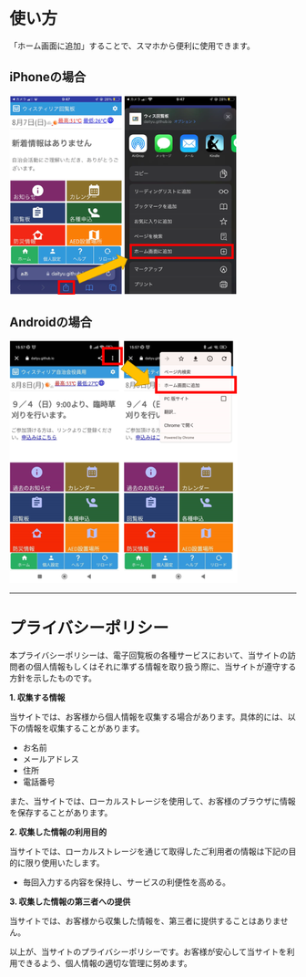 # 使い方
「ホーム画面に追加」することで、スマホから便利に使用できます。
## iPhoneの場合
![iphone](./help/iphone.png)
## Androidの場合
![android](./help/android.png)

---
# プライバシーポリシー

本プライバシーポリシーは、電子回覧板の各種サービスにおいて、当サイトの訪問者の個人情報もしくはそれに準ずる情報を取り扱う際に、当サイトが遵守する方針を示したものです。

**1. 収集する情報**

当サイトでは、お客様から個人情報を収集する場合があります。具体的には、以下の情報を収集することがあります。

- お名前
- メールアドレス
- 住所
- 電話番号

また、当サイトでは、ローカルストレージを使用して、お客様のブラウザに情報を保存することがあります。

**2. 収集した情報の利用目的**

当サイトでは、ローカルストレージを通じて取得したご利用者の情報は下記の目的に限り使用いたします。

- 毎回入力する内容を保持し、サービスの利便性を高める。

**3. 収集した情報の第三者への提供**

当サイトでは、お客様から収集した情報を、第三者に提供することはありません。

以上が、当サイトのプライバシーポリシーです。お客様が安心して当サイトを利用できるよう、個人情報の適切な管理に努めます。